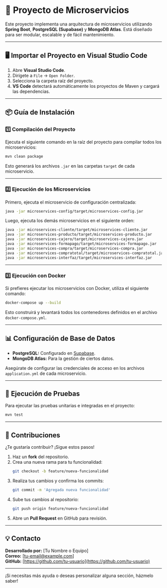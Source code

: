 
# 🚀 Proyecto de Microservicios

Este proyecto implementa una arquitectura de microservicios utilizando **Spring Boot**, **PostgreSQL (Supabase)** y **MongoDB Atlas**. Está diseñado para ser modular, escalable y de fácil mantenimiento.

---

## 🖥️ Importar el Proyecto en Visual Studio Code

1. Abre **Visual Studio Code**.  
2. Dirígete a `File` → `Open Folder`.  
3. Selecciona la carpeta raíz del proyecto.  
4. **VS Code** detectará automáticamente los proyectos de Maven y cargará las dependencias.  

---

## 📦 Guía de Instalación

### 1️⃣ Compilación del Proyecto

Ejecuta el siguiente comando en la raíz del proyecto para compilar todos los microservicios:  
```bash
mvn clean package
```  
Esto generará los archivos `.jar` en las carpetas `target` de cada microservicio.  

---

### 2️⃣ Ejecución de los Microservicios

Primero, ejecuta el microservicio de configuración centralizada:  
```bash
java -jar microservices-config/target/microservices-config.jar
```  

Luego, ejecuta los demás microservicios en el siguiente orden:  
```bash
java -jar microservices-cliente/target/microservices-cliente.jar
java -jar microservices-producto/target/microservices-producto.jar
java -jar microservices-cajero/target/microservices-cajero.jar
java -jar microservices-formapago/target/microservices-formapago.jar
java -jar microservices-compra/target/microservices-compra.jar
java -jar microservices-compratotal/target/microservices-compratotal.jar
java -jar microservices-interfaz/target/microservices-interfaz.jar
```  

---

### 3️⃣ Ejecución con Docker

Si prefieres ejecutar los microservicios con Docker, utiliza el siguiente comando:  
```bash
docker-compose up --build
```  
Esto construirá y levantará todos los contenedores definidos en el archivo `docker-compose.yml`.  

---

## 📊 Configuración de Base de Datos

- **PostgreSQL:** Configurado en [Supabase](https://supabase.com/).  
- **MongoDB Atlas:** Para la gestión de ciertos datos.  

Asegúrate de configurar las credenciales de acceso en los archivos `application.yml` de cada microservicio.  

---

## 📝 Ejecución de Pruebas

Para ejecutar las pruebas unitarias e integradas en el proyecto:  
```bash
mvn test
```  

---

## 📢 Contribuciones

¿Te gustaría contribuir? ¡Sigue estos pasos!  

1. Haz un **fork** del repositorio.  
2. Crea una nueva rama para tu funcionalidad:  
   ```bash
   git checkout -b feature/nueva-funcionalidad
   ```  
3. Realiza tus cambios y confirma los commits:  
   ```bash
   git commit -m 'Agregada nueva funcionalidad'
   ```  
4. Sube tus cambios al repositorio:  
   ```bash
   git push origin feature/nueva-funcionalidad
   ```  
5. Abre un **Pull Request** en GitHub para revisión.  

---

## 💡 Contacto

**Desarrollado por:** [Tu Nombre o Equipo]  
**Correo:** [tu-email@example.com]  
**GitHub:** [https://github.com/tu-usuario](https://github.com/tu-usuario)  

---

¡Si necesitas más ayuda o deseas personalizar alguna sección, házmelo saber!
